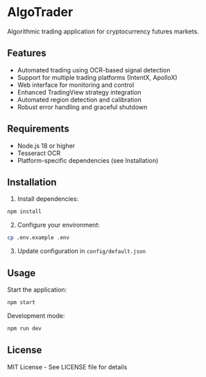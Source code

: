 # AlgoTrader

Algorithmic trading application for cryptocurrency futures markets.

## Features

- Automated trading using OCR-based signal detection
- Support for multiple trading platforms (IntentX, ApolloX)
- Web interface for monitoring and control
- Enhanced TradingView strategy integration
- Automated region detection and calibration
- Robust error handling and graceful shutdown

## Requirements

- Node.js 18 or higher
- Tesseract OCR
- Platform-specific dependencies (see Installation)

## Installation

1. Install dependencies:
```bash
npm install
```

2. Configure your environment:
```bash
cp .env.example .env
```

3. Update configuration in `config/default.json`

## Usage

Start the application:
```bash
npm start
```

Development mode:
```bash
npm run dev
```

## License

MIT License - See LICENSE file for details
